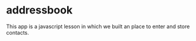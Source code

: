 # addressbook

This app is a javascript lesson in which we built an place to enter and store contacts.  
